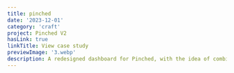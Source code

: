 ```yaml
---
title: pinched
date: '2023-12-01'
category: 'craft'
project: Pinched V2
hasLink: true
linkTitle: View case study
previewImage: '3.webp'
description: A redesigned dashboard for Pinched, with the idea of combining data from Twitter, Github & LinkedIn into a single view.
---
```

